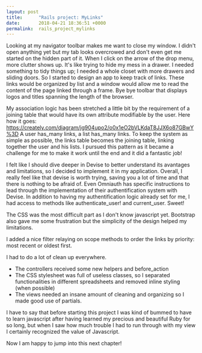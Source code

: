 ```yaml
---
layout: post
title:      "Rails project: MyLinks"
date:       2018-04-21 18:36:51 +0000
permalink:  rails_project_mylinks
---
```



Looking at my navigator toolbar makes me want to close my window. I didn't open anything yet but my tab looks overcrowed and don't even get me started on the hidden part of it. When I click on the arrow of the drop menu, more clutter shows up. It's like trying to hide my mess in a drawer. I needed something to tidy things up; I needed a whole closet with more drawers and sliding doors. 
So I started to design an app to keep track of links. These links would be organized by list and a window would allow me to read the content of the page linked through a frame. Bye bye toolbar that displays logos and titles spanning the length of the browser. 

My association logic has been stretched a little bit by the requirement of a joining table that would have its own attribute modifiable by the user. Here how it goes:
https://creately.com/diagram/jg904upo2/o0x1eO2bVLKdaT8JJX6o87GBwY%3D
A user has_many links, a list has_many links. To keep the system as simple as possible, the links table becomes the joining table, linking together the user and his lists. I pursued this pattern as it became a challenge for me to make it work until the end and it did a fantastic job!

I felt like I should dive deeper in Devise to better understand its avantages and limitations, so I decided to implement it in my application. Overall, I really feel like that devise is worth trying, saving you a lot of time and that there is nothing to be afraid of. Even Omniauth has specific instructions to lead through the implementation of their authentification system with Devise. In addition to having my authentification logic already set for me, I had access to methods like authenticate_user! and current_user. Sweet!   

The CSS was the most difficult part as I don't know javascript yet. Bootstrap also gave me some frustration but the simplicity of the design helped my limitations. 

I added a nice filter relaying on scope methods to order the links by priority: most recent or oldest first. 

I had to do a lot of clean up everywhere. 
- The controllers received some new helpers and before_action
- The CSS stylesheet was full of useless classes, so I separated functionalities in different spreadsheets and removed inline styling (when possible)
- The views needed an insane amount of cleaning and organizing so I made good use of partials. 

I have to say that before starting this project I was kind of bummed to have to learn javascript after having learned my precious and beautiful Ruby for so long, but when I saw how much trouble I had to run through with my view I certainly recognized the value of Javascript. 

Now I am happy to jump into this next chapter! 

